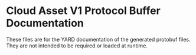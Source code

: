 # Cloud Asset V1 Protocol Buffer Documentation

These files are for the YARD documentation of the generated protobuf files.
They are not intended to be required or loaded at runtime.
